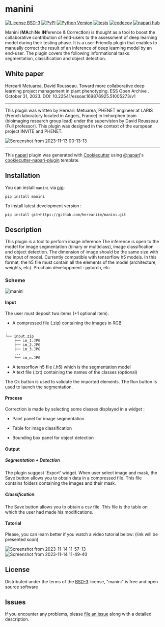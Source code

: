 # manini

[![License BSD-3](https://img.shields.io/pypi/l/manini.svg?color=green)](https://github.com/hereariim/manini/raw/main/LICENSE)
[![PyPI](https://img.shields.io/pypi/v/manini.svg?color=green)](https://pypi.org/project/manini)
[![Python Version](https://img.shields.io/pypi/pyversions/manini.svg?color=green)](https://python.org)
[![tests](https://github.com/hereariim/manini/workflows/tests/badge.svg)](https://github.com/hereariim/manini/actions)
[![codecov](https://codecov.io/gh/hereariim/manini/branch/main/graph/badge.svg)](https://codecov.io/gh/hereariim/manini)
[![napari hub](https://img.shields.io/endpoint?url=https://api.napari-hub.org/shields/manini)](https://napari-hub.org/plugins/manini)

Manini (**MA**chi**N**e **IN**ference  & Correct**I**on) is thought as a tool to boost the collaborative contribution of end-users to the assessment of deep learning model during their testing phase.
It is a user-Friendly plugin that enables to manually correct the result of an inference of deep learning model by an end-user. The plugin covers the following informational tasks: segmentation, classification and object detection.

## White paper

Herearii Metuarea, David Rousseau. Toward more collaborative deep learning project management in plant phenotyping. ESS Open Archive . October 31, 2023.
DOI: 10.22541/essoar.169876925.51005273/v1

----------------------------------

This plugin was written by Herearii Metuarea, PHENET engineer at LARIS (French laboratory located in Angers, France) in Imhorphen team (bioimaging research group lead) under the supervision by David Rousseau (Full professor). This plugin was designed in the context of the european project INVITE and PHENET.

![Screenshot from 2023-11-13 00-13-13](https://github.com/hereariim/manini/assets/93375163/c602e802-71b9-48ec-a9f2-cec3e4fa8220)

----------------------------------

This [napari] plugin was generated with [Cookiecutter] using [@napari]'s [cookiecutter-napari-plugin] template.

<!--
Don't miss the full getting started guide to set up your new package:
https://github.com/napari/cookiecutter-napari-plugin#getting-started

and review the napari docs for plugin developers:
https://napari.org/stable/plugins/index.html!

-->

## Installation

You can install `manini` via [pip]:

    pip install manini

To install latest development version :

    pip install git+https://github.com/hereariim/manini.git


## Description

This plugin is a tool to perform image inference The inference is open to the model for image segmentation (binary or multiclass), image classification and object detection. The dimension of image should be the same size with the input of model.
Currently compatible with tensorflow h5 models. In this format, the h5 file must contain all the elements of the model (architecture, weights, etc). Prochain développment : pytorch, etc

### Scheme

![manini](https://github.com/hereariim/manini/assets/93375163/636a5e15-da0f-4387-8f37-b8ca89b4482b)


#### Input

The user must deposit two items (+1 optional item). 

- A compressed file (.zip) containing the images in RGB

```
.
└── input.zip
    ├── im_1.JPG
    ├── im_2.JPG 
    ├── im_3.JPG
    ...
    └── im_n.JPG
```

- A tensorflow h5 file (.h5) which is the segmentation model
- A text file (.txt) containing the names of the classes (optional)

The Ok button is used to validate the imported elements. The Run button is used to launch the segmentation.

#### Process

Correction is made by selecting some classes displayed in a widget :

- Paint panel for image segmentation

- Table for image classification

- Bounding box panel for object detection

#### Output

##### Segmentation + Detection

The plugin suggest 'Export' widget. When user select image and mask, the Save button allows you to obtain data in a compressed file. This file contains folders containing the images and their mask.

##### Classification

The Save button allows you to obtain a csv file. This file is the table on which the user had made his modifications.

#### Tutorial

Please, you can learn better if you watch a video tutorial below: (link will be presented soon)

![Screenshot from 2023-11-14 11-57-13](https://github.com/hereariim/manini/assets/93375163/0ea9a481-b92b-4f22-bed9-bdb476e3c6d9)
![Screenshot from 2023-11-14 11-49-40](https://github.com/hereariim/manini/assets/93375163/f1d3b4e5-abca-425b-a57e-f02fd83e0821)

## License

Distributed under the terms of the [BSD-3] license,
"manini" is free and open source software

## Issues

If you encounter any problems, please [file an issue] along with a detailed description.

[napari]: https://github.com/napari/napari
[Cookiecutter]: https://github.com/audreyr/cookiecutter
[@napari]: https://github.com/napari
[MIT]: http://opensource.org/licenses/MIT
[BSD-3]: http://opensource.org/licenses/BSD-3-Clause
[GNU GPL v3.0]: http://www.gnu.org/licenses/gpl-3.0.txt
[GNU LGPL v3.0]: http://www.gnu.org/licenses/lgpl-3.0.txt
[Apache Software License 2.0]: http://www.apache.org/licenses/LICENSE-2.0
[Mozilla Public License 2.0]: https://www.mozilla.org/media/MPL/2.0/index.txt
[cookiecutter-napari-plugin]: https://github.com/napari/cookiecutter-napari-plugin

[file an issue]: https://github.com/hereariim/manini/issues

[napari]: https://github.com/napari/napari
[tox]: https://tox.readthedocs.io/en/latest/
[pip]: https://pypi.org/project/pip/
[PyPI]: https://pypi.org/

